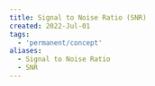 ```yaml
---
title: Signal to Noise Ratio (SNR)
created: 2022-Jul-01
tags:
  - 'permanent/concept'
aliases:
  - Signal to Noise Ratio
  - SNR
---
```






